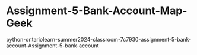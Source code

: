 # Assignment-5-Bank-Account-Map-Geek
python-ontariolearn-summer2024-classroom-7c7930-assignment-5-bank-account-Assignment-5-bank-account
